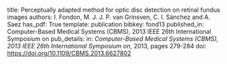 title: Perceptually adapted method for optic disc detection on retinal fundus images
authors: I. Fondon, M. J. J. P. van Grinsven, C. I. Sánchez and A. Saez
has_pdf: True
template: publication
bibkey: fond13
published_in: Computer-Based Medical Systems (CBMS), 2013 IEEE 26th International Symposium on
pub_details: in: <i>Computer-Based Medical Systems (CBMS), 2013 IEEE 26th International Symposium on</i>, 2013, pages 279-284
doi: https://doi.org/10.1109/CBMS.2013.6627802
